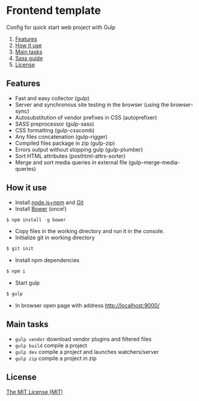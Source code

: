 # Frontend template
Config for quick start web project with Gulp

1. [Features](#features)
2. [How it use](#howto)
3. [Main tasks](#maintasks)
4. [Sass guide](https://github.com/egorkir/sass-guide)
5. [License](#license)

## <a name="features"></a> Features
+ Fast and easy collector (gulp)
+ Server and synchronous site testing in the browser (using the browser-sync)
+ Autosubstitution of vendor prefixes in CSS (autoprefixer)
+ SASS preprocessor (gulp-sass)
+ CSS formatting (gulp-csscomb)
+ Any files concatenation (gulp-rigger)
+ Compiled files package in zip (gulp-zip)
+ Errors output without stopping gulp (gulp-plumber)
+ Sort HTML attributes (posthtml-attrs-sorter)
+ Merge and sort media queries in external file (gulp-merge-media-queries)

## <a name="howto"></a> How it use
- Install <a href="https://nodejs.org">node.js+npm</a> and <a href="https://git-scm.com/downloads">Git</a>
- Install <a href="http://bower.io/">Bower</a> (once!)

```js
$ npm install -g bower
```
- Copy files in the working directory and run it in the console.<br>
- Initialize git in working directory

```js
$ git init
```
- Install npm dependencies

```js
$ npm i
```
- Start gulp

```js
$ gulp
```

- In browser open page with address <a href="http://localhost:9000/">http://localhost:9000/</a>

## <a name="maintasks"></a> Main tasks
+ `gulp vendor` download vendor plugins and filtered files
+ `gulp build` compile a project
+ `gulp dev` compile a project and launches watchers/server
+ `gulp zip` compile a project in zip

## <a name="license"></a> License
[The MIT License (MIT)](https://github.com/egorkir/frontend-template/blob/master/LICENSE)

